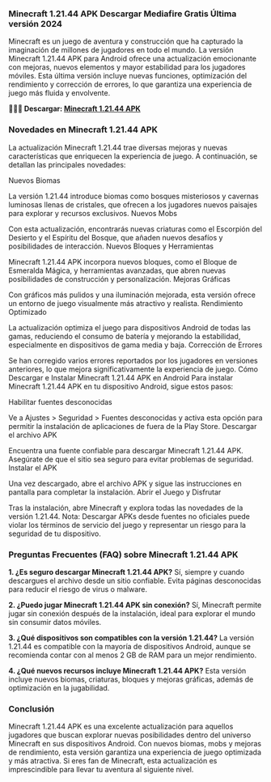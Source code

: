 ### Minecraft 1.21.44 APK Descargar Mediafire Gratis Última versión 2024
Minecraft es un juego de aventura y construcción que ha capturado la imaginación de millones de jugadores en todo el mundo. La versión Minecraft 1.21.44 APK para Android ofrece una actualización emocionante con mejoras, nuevos elementos y mayor estabilidad para los jugadores móviles. Esta última versión incluye nuevas funciones, optimización del rendimiento y corrección de errores, lo que garantiza una experiencia de juego más fluida y envolvente.

**👩‍💻🧙 Descargar: [Minecraft 1.21.44 APK](https://modilimitado.io/minecraft-apk)**

### Novedades en Minecraft 1.21.44 APK
La actualización Minecraft 1.21.44 trae diversas mejoras y nuevas características que enriquecen la experiencia de juego. A continuación, se detallan las principales novedades:

Nuevos Biomas

La versión 1.21.44 introduce biomas como bosques misteriosos y cavernas luminosas llenas de cristales, que ofrecen a los jugadores nuevos paisajes para explorar y recursos exclusivos.
Nuevos Mobs

Con esta actualización, encontrarás nuevas criaturas como el Escorpión del Desierto y el Espíritu del Bosque, que añaden nuevos desafíos y posibilidades de interacción.
Nuevos Bloques y Herramientas

Minecraft 1.21.44 APK incorpora nuevos bloques, como el Bloque de Esmeralda Mágica, y herramientas avanzadas, que abren nuevas posibilidades de construcción y personalización.
Mejoras Gráficas

Con gráficos más pulidos y una iluminación mejorada, esta versión ofrece un entorno de juego visualmente más atractivo y realista.
Rendimiento Optimizado

La actualización optimiza el juego para dispositivos Android de todas las gamas, reduciendo el consumo de batería y mejorando la estabilidad, especialmente en dispositivos de gama media y baja.
Corrección de Errores

Se han corregido varios errores reportados por los jugadores en versiones anteriores, lo que mejora significativamente la experiencia de juego.
Cómo Descargar e Instalar Minecraft 1.21.44 APK en Android
Para instalar Minecraft 1.21.44 APK en tu dispositivo Android, sigue estos pasos:

Habilitar fuentes desconocidas

Ve a Ajustes > Seguridad > Fuentes desconocidas y activa esta opción para permitir la instalación de aplicaciones de fuera de la Play Store.
Descargar el archivo APK

Encuentra una fuente confiable para descargar Minecraft 1.21.44 APK. Asegúrate de que el sitio sea seguro para evitar problemas de seguridad.
Instalar el APK

Una vez descargado, abre el archivo APK y sigue las instrucciones en pantalla para completar la instalación.
Abrir el Juego y Disfrutar

Tras la instalación, abre Minecraft y explora todas las novedades de la versión 1.21.44.
Nota: Descargar APKs desde fuentes no oficiales puede violar los términos de servicio del juego y representar un riesgo para la seguridad de tu dispositivo.

### Preguntas Frecuentes (FAQ) sobre Minecraft 1.21.44 APK

**1. ¿Es seguro descargar Minecraft 1.21.44 APK?**
Sí, siempre y cuando descargues el archivo desde un sitio confiable. Evita páginas desconocidas para reducir el riesgo de virus o malware.

**2. ¿Puedo jugar Minecraft 1.21.44 APK sin conexión?**
Sí, Minecraft permite jugar sin conexión después de la instalación, ideal para explorar el mundo sin consumir datos móviles.

**3. ¿Qué dispositivos son compatibles con la versión 1.21.44?**
La versión 1.21.44 es compatible con la mayoría de dispositivos Android, aunque se recomienda contar con al menos 2 GB de RAM para un mejor rendimiento.

**4. ¿Qué nuevos recursos incluye Minecraft 1.21.44 APK?**
Esta versión incluye nuevos biomas, criaturas, bloques y mejoras gráficas, además de optimización en la jugabilidad.

### Conclusión
Minecraft 1.21.44 APK es una excelente actualización para aquellos jugadores que buscan explorar nuevas posibilidades dentro del universo Minecraft en sus dispositivos Android. Con nuevos biomas, mobs y mejoras de rendimiento, esta versión garantiza una experiencia de juego optimizada y más atractiva. Si eres fan de Minecraft, esta actualización es imprescindible para llevar tu aventura al siguiente nivel.
